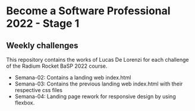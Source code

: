 # Become a Software Professional 2022 - Stage 1
## Weekly challenges

This repository contains the works of Lucas De Lorenzi for each challenge of the Radium Rocket BaSP 2022 course.

* Semana-02: Contains a landing web index.html
* Semana-03: Contains the previous landing web index.html with their respective css files
* Semana-04: Landing page rework for responsive design by using flexbox.